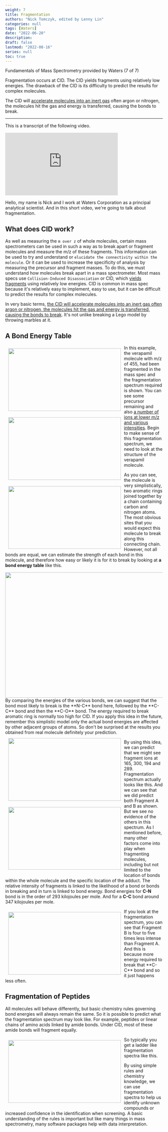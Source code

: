 ```yaml
---
weight: 7
title: Fragmentation
authors: "Nick Tomczyk, edited by Lenny Lin"
categories: null
tags: [Waters]
date: "2022-06-20"
description: 
draft: false
lastmod: "2022-08-16"
series: null
toc: true
---
```


Fundamentals of Mass Spectrometry provided by Waters (7 of 7)    

Fragmentation occurs at CID. The CID yields fragments using relatively low energies. The drawback of the CID is its difficulty to predict the results for complex molecules. 

The CID will <u>accelerate molecules into an inert gas</u> often argon or nitrogen, the molecules hit the gas and energy is transferred, causing the bonds to break.

<!--more-->
---
This is a transcript of the following video.  
<iframe width="360" height="200" src="https://www.youtube.com/embed/ESKpOcjF8QM?list=PL6yA4jv5tA-k9_2NVxm5jlzpZV_aW59DT" title="Fundamentals of MS (7 of 7) - Fragmentation" frameborder="0" allow="accelerometer; autoplay; clipboard-write; encrypted-media; gyroscope; picture-in-picture" allowfullscreen></iframe>

Hello, my name is Nick and I work at Waters Corporation as a principal analytical scientist. And in this short video, we're going to talk about fragmentation.   

## What does CID work?
As well as measuring the `m over z` of whole molecules, certain mass spectrometers can be used in such a way as to break apart or fragment molecules and measure the m/z of these fragments. This information can be used to try and understand or `elucidate the connectivity within the molecule`. Or it can be used to increase the specificity of analysis by measuring the precursor and fragment masses. To do this, we must understand how molecules break apart in a mass spectrometer. Most mass specs use `Collision-Induced Disassociation` or CID, which <u>yields fragments</u> using relatively low energies. CID is common in mass spec because it's relatively easy to implement, easy to use, but it can be difficult to predict the results for complex molecules.   

In very basic terms, <u>the CID will accelerate molecules into an inert gas often argon or nitrogen, the molecules hit the gas and energy is transferred, causing the bonds to break</u>. It's not unlike breaking a Lego model by throwing marbles at it. 


## A Bond Energy Table
<div class ="row">
<img width ="360" height= "200" src = "/docs/images/Screenshot 2022-06-23 182136.png" style ="float: left" HSPACE="10" VSPACE="10"/>
<img width ="360" height= "200" src = "/docs/images/Screenshot 2022-06-23 182303.png" style ="float: left" HSPACE="10" VSPACE="10"/>
</div>
<img width ="360" height= "200" src = "/docs/images/Screenshot 2022-06-23 182447.png" style ="float: left" HSPACE="10" VSPACE="10"/>  

In this example, the verapamil molecule with m/z of 455, had been fragmented in the mass spec and the fragmentation spectrum required is shown. You can see some precursor remaining and also <u>a number of ions at lower m/z and various intensities</u>. Begin to make sense of this fragmentation spectrum, we need to look at the structure of the verapamil molecule.  

As you can see, the molecule is very simplistically, two aromatic rings joined together by a chain containing carbon and nitrogen atoms. The most obvious sites that you would expect this molecule to break along this connecting chain. However, not all bonds are equal, we can estimate the strength of each bond in this molecule, and therefore how easy or likely it is for it to break by looking at <b>a bond energy table</b> like this. 

<div class ="row">
<img width ="720" height= "400" src = "/docs/images/Screenshot 2022-08-16 111308.png"/>  
</div>
By comparing the energies of the various bonds, we can suggest that the bond most likely to break is the **N-C** bond here, followed by the **C-C** bond and then the **C-O** bond. The energy required to break aromatic ring is normally too high for CID. If you apply this idea in the future, remember this simplistic model only the actual bond energies are affected by other adjacent groups of atoms. So don't be surprised at the results you obtained from real molecule definitely your prediction. 

<div class = "row">
<img width ="360" height= "200" src = "/docs/images/Screenshot 2022-06-23 182630.png" style ="float: left" HSPACE="10" VSPACE="10"/>
<img width ="360" height= "200" src = "/docs/images/Screenshot 2022-06-23 182845.png" style ="float: left" HSPACE="10" VSPACE="10"/>
</div>

By using this idea, we can predict that we might see fragment ions at 165, 300, 194 and 289. Fragmentation spectrum actually looks like this. And we can see that we did predict both Fragment A and B as shown. But we see no evidence of the others in this spectrum. As I mentioned before, many other factors come into play when fragmenting molecules, including but not limited to the location of bonds within the whole molecule and the specific location of the adduct. The relative intensity of fragments is linked to the likelihood of a bond or bonds in breaking and in turn is linked to bond energy. Bond energies for **C-N** bond is in the order of 293 kilojoules per mole. And for a **C-C** bond around 347 kilojoules per mole.   

<div class ="row">
<img width ="360" height= "200" src = "/docs/images/Screenshot 2022-06-23 183104.png" style ="float: left" HSPACE="10" VSPACE="10"/>
If you look at the fragmentation spectrum, you can see that Fragment B is four to five times less intense than Fragment A. And this is because more energy required to break that **C-C** bond and so it just happens less often. 
</div>

## Fragmentation of Peptides
All molecules will behave differently, but basic chemistry rules governing bond energies will always remain the same. So it is possible to predict what the fragmentation spectrum may look like. For example, peptides or linear chains of amino acids linked by amide bonds. Under CID, most of these amide bonds will fragment equally.   

<img width ="360" height= "200" src = "/docs/images/Screenshot 2022-06-23 183417.png" style ="float: left" HSPACE="10" VSPACE="10"/>
So typically you get a ladder like fragmentation spectra like this. 

By using simple rules and chemistry knowledge, we can use fragmentation spectra to help us identify unknown compounds or increased confidence in the identification when screening. A basic understanding of the rules is important but like many things in mass spectrometry, many software packages help with data interpretation.